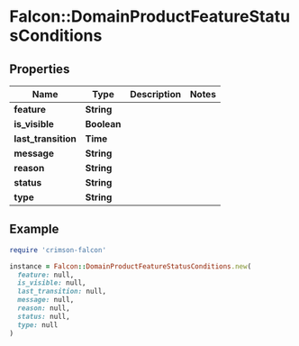 # Falcon::DomainProductFeatureStatusConditions

## Properties

| Name | Type | Description | Notes |
| ---- | ---- | ----------- | ----- |
| **feature** | **String** |  |  |
| **is_visible** | **Boolean** |  |  |
| **last_transition** | **Time** |  |  |
| **message** | **String** |  |  |
| **reason** | **String** |  |  |
| **status** | **String** |  |  |
| **type** | **String** |  |  |

## Example

```ruby
require 'crimson-falcon'

instance = Falcon::DomainProductFeatureStatusConditions.new(
  feature: null,
  is_visible: null,
  last_transition: null,
  message: null,
  reason: null,
  status: null,
  type: null
)
```

